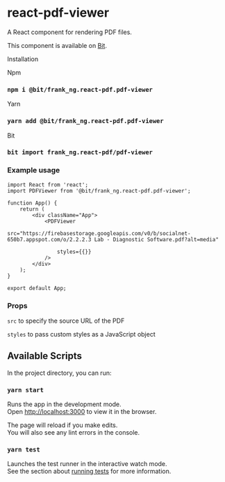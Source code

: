# react-pdf-viewer

A React component for rendering PDF files.

This component is available on [Bit](https://bit.dev/frank_ng/react-pdf/pdf-viewer).

Installation

Npm

### `npm i @bit/frank_ng.react-pdf.pdf-viewer`

Yarn

### `yarn add @bit/frank_ng.react-pdf.pdf-viewer`

Bit

### `bit import frank_ng.react-pdf/pdf-viewer`

### Example usage

```
import React from 'react';
import PDFViewer from '@bit/frank_ng.react-pdf.pdf-viewer';

function App() {
    return (
        <div className="App">
            <PDFViewer
                src="https://firebasestorage.googleapis.com/v0/b/socialnet-650b7.appspot.com/o/2.2.2.3 Lab - Diagnostic Software.pdf?alt=media"

                styles={{}}
            />
        </div>
    );
}

export default App;

```

### Props

`src` to specify the source URL of the PDF

`styles` to pass custom styles as a JavaScript object

## Available Scripts

In the project directory, you can run:

### `yarn start`

Runs the app in the development mode.<br />
Open [http://localhost:3000](http://localhost:3000) to view it in the browser.

The page will reload if you make edits.<br />
You will also see any lint errors in the console.

### `yarn test`

Launches the test runner in the interactive watch mode.<br />
See the section about [running tests](https://facebook.github.io/create-react-app/docs/running-tests) for more information.
